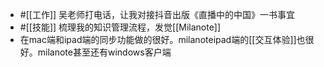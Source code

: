 - #[[工作]] 吴老师打电话，让我对接抖音出版《直播中的中国》一书事宜
- #[[技能]] 梳理我的知识管理流程，发觉[[Milanote]]
- 在mac端和ipad端的同步功能做的很好。milanoteipad端的[[交互体验]]也很好。milanote甚至还有windows客户端
